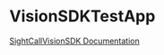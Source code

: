 # VisionSDKTestApp

[SightCallVisionSDK Documentation](https://support.sightcall.com/hc/en-us/articles/30469317356052-iOS-Vision-SDK-Documentation)
